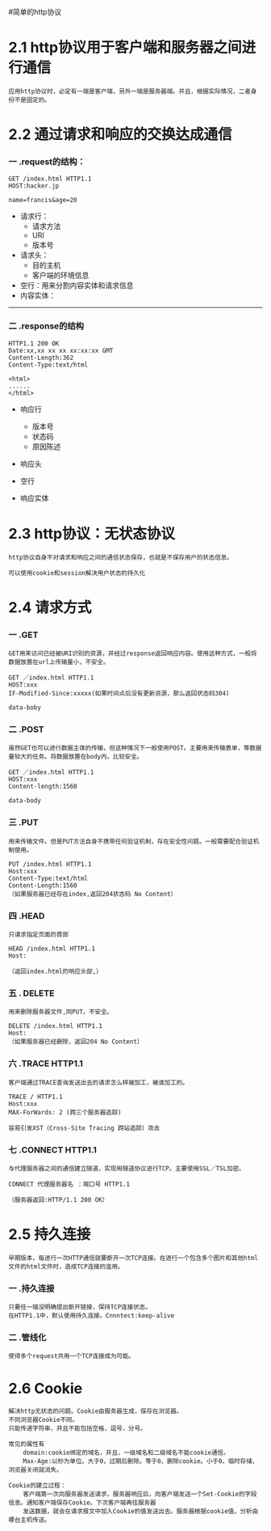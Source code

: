 #简单的http协议

# 2.1 http协议用于客户端和服务器之间进行通信
    应用http协议时，必定有一端是客户端，另外一端是服务器端。并且，根据实际情况，二者身份不是固定的。
# 2.2 通过请求和响应的交换达成通信

### 一 .request的结构：
    GET /index.html HTTP1.1
    HOST:hacker.jp
    
    name=francis&age=20
  * 请求行：
    * 请求方法 
    * URI
    * 版本号
  * 请求头：
    * 目的主机
    * 客户端的环境信息
  * 空行：用来分割内容实体和请求信息
  * 内容实体：
***
### 二 .response的结构
    HTTP1.1 200 OK
    Date:xx,xx xx xx xx:xx:xx GMT
    Content-Length:362
    Content-Type:text/html
    
    <html>
    ......
    </html>
  * 响应行
    *  版本号  
    *  状态码
    *  原因陈述
  * 响应头
    
  * 空行
  * 响应实体
# 2.3 http协议：无状态协议
    http协议自身不对请求和响应之间的通信状态保存，也就是不保存用户的状态信息。
    
    可以使用cookie和session解决用户状态的持久化
# 2.4 请求方式
  ### 一 .GET
    GET用来访问已经被URI识别的资源，并经过response返回响应内容。使用这种方式，一般将数据放置在url上传输量小，不安全。
    
    GET ／index.html HTTP1.1
    HOST:xxx
    IF-Modified-Since:xxxxx(如果时间点后没有更新资源，那么返回状态码304)
    
    data-boby
  ### 二 .POST
    虽然GET也可以进行数据主体的传输，但这种情况下一般使用POST。主要用来传输表单，等数据量较大的任务。将数据放置在body内，比较安全。
    
    GET ／index.html HTTP1.1
    HOST:xxx
    Content-length:1560
    
    data-body
  ### 三 .PUT
    用来传输文件。但是PUT方法自身不携带任何验证机制，存在安全性问题。一般需要配合验证机制使用。
    
    PUT /index.html HTTP1.1
    Host:xxx
    Content-Type:text/html
    Content-Length:1560
    （如果服务器已经存在index,返回204状态码 No Content）
  ### 四 .HEAD
    只请求指定页面的首部
    
    HEAD /index.html HTTP1.1
    Host:
    
    （返回index.html的响应头部,）
  ### 五 . DELETE
    用来删除服务器文件,同PUT，不安全。
    
    DELETE /index.html HTTP1.1
    Host:
    （如果服务器已经删除，返回204 No Content）
  ### 六 .TRACE HTTP1.1
    客户端通过TRACE查询发送出去的请求怎么样被加工，被谁加工的。
    
    TRACE / HTTP1.1
    Host:xxx
    MAX-ForWards: 2 (跨三个服务器追踪)
    
    容易引发XST（Cross-Site Tracing 跨站追踪）攻击
  ### 七 .CONNECT HTTP1.1
    与代理服务器之间的通信建立隧道，实现用隧道协议进行TCP。主要使用SSL／TSL加密。
    
    CONNECT 代理服务器名 ：端口号 HTTP1.1
    
    （服务器返回:HTTP/1.1 200 OK）
# 2.5 持久连接
    早期版本，每进行一次HTTP通信就要断开一次TCP连接。在进行一个包含多个图片和其他html文件的html文件时，造成TCP连接的滥用。
    
  ###  一 .持久连接
    只要任一端没明确提出断开链接，保持TCP连接状态。
    在HTTP1.1中，默认使用持久连接。Cnnntect:keep-alive      
  ###  二  .管线化
    使得多个request共用一个TCP连接成为可能。
# 2.6 Cookie
    解决http无状态的问题。Cookie由服务器生成，保存在浏览器。
    不同浏览器Cookie不同。
    只能传递字符串，并且不能包括空格，逗号，分号。
    
    常见的属性有
        domain:cookie绑定的域名，并且，一级域名和二级域名不能cookie通信。
        Max-Age:以秒为单位。大于0，过期后删除。等于0，删除cookie。小于0，临时存储，浏览器关闭就消失。
    
    Cookie的建立过程：
        客户端第一次向服务器发送请求，服务器响应后，向客户端发送一个Set-Cookie的字段信息。通知客户端保存Cookie。下次客户端再往服务器
        发送数据，就会在请求报文中加入Cookie的值发送出去。服务器根据cookie值，分析由哪台主机传送。